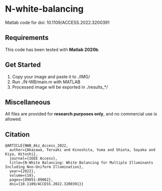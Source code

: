 # N-white-balancing
Matlab code for doi: 10.1109/ACCESS.2022.3200391

## Requirements
This code has been tested with **Matlab 2020b**.

## Get Started
1. Copy your image and paste it to ./IMG/
2. Run ./N-WB/main.m with MATLAB
3. Processed image will be exported in ./results_*/

## Miscellaneous
All files are provided for **research purposes only**, and no commercial use is allowed.

## Citation
```
@ARTICLE{NWB_Akz_Access_2022,
  author={Akazawa, Teruaki and Kinoshita, Yuma and Shiota, Sayaka and Kiya, Hitoshi},
  journal={IEEE Access}, 
  title={N-White Balancing: White Balancing for Multiple Illuminants Including Non-Uniform Illumination}, 
  year={2022},
  volume={10},
  pages={89051-89062},
  doi={10.1109/ACCESS.2022.3200391}}
```
